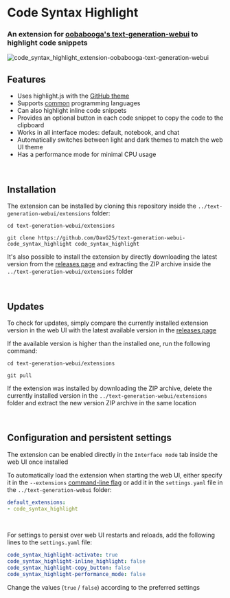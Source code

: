 # Code Syntax Highlight
### An extension for [oobabooga's text-generation-webui](https://github.com/oobabooga/text-generation-webui/) to highlight code snippets

![code_syntax_highlight_extension-oobabooga-text-generation-webui](https://www.davg25.com/file/github-media/text-generation-webui-code_syntax_highlight/demo2.png)

## Features
- Uses highlight.js with the [GitHub theme](https://highlightjs.org/demo#lang=python&v=1&theme=github-dark&code=ZGVmIGNyZWF0ZV9pbnRlcmZhY2UoKToKCiAgICB0aXRsZSA9ICdUZXh0IGdlbmVyYXRpb24gd2ViIFVJJ8YmIyBQYXNzd29yZCBhdXRoZW50aWPFJ8UexBMgPSBbXcUOaWYgc2hhcmVkLmFyZ3MuZ3JhZGlvX8QkOsUgyDIuZXh0ZW5kKHguc3RyaXAoKSBmb3IgeCBpbthAxyknIicpLnJlcGzkAMgnXG4nLCAnJykuc3BsaXQoJywnKeQAg8lWKf8AlV9wYewAmndpdGggb3BlbijcMCwgJ3InLCBlbmNvZGluZz0idXRmOCIpIGFzIGZpbGXKT%2F4A7WxpbmXkAPDENOoA%2FsQW%2FgDO6AFxdHVwbGUoY%2BQAp8cwOicpxlvEFcRNxCtd6AHFSW1wb3J0IHRoZSDlAJBzaW9ucyBhbmQgZXhlY3V0ZcQbaXIgc2V0deUApHVuY%2BQB5nP0AUTLQmlzIG5vdCBOb25lxU5s7wE%2FyispID4gMOoBH8oZX21vZHVsZS5sb2FkX8oXKCk%3D)
- Supports [common](https://highlightjs.org/download/#:~:text=common) programming languages
- Can also highlight inline code snippets
- Provides an optional button in each code snippet to copy the code to the clipboard
- Works in all interface modes: default, notebook, and chat
- Automatically switches between light and dark themes to match the web UI theme
- Has a performance mode for minimal CPU usage

<br>

## Installation
The extension can be installed by cloning this repository inside the `../text-generation-webui/extensions` folder:
```
cd text-generation-webui/extensions
```
```
git clone https://github.com/DavG25/text-generation-webui-code_syntax_highlight code_syntax_highlight
```

It's also possible to install the extension by directly downloading the latest version from the [releases page](https://github.com/DavG25/text-generation-webui-code_syntax_highlight/releases/latest) and extracting the ZIP archive inside the `../text-generation-webui/extensions` folder

<br>

## Updates
To check for updates, simply compare the currently installed extension version in the web UI with the latest available version in the [releases page](https://github.com/DavG25/text-generation-webui-code_syntax_highlight/releases/latest) 

If the available version is higher than the installed one, run the following command:
```
cd text-generation-webui/extensions
```
```
git pull
```
If the extension was installed by downloading the ZIP archive, delete the currently installed version in the `../text-generation-webui/extensions` folder and extract the new version ZIP archive in the same location

<br>

## Configuration and persistent settings
The extension can be enabled directly in the `Interface mode` tab inside the web UI once installed

To automatically load the extension when starting the web UI, either specify it in the `--extensions` [command-line flag](https://github.com/oobabooga/text-generation-webui#basic-settings) or add it in the `settings.yaml` file in the `../text-generation-webui` folder:
```yaml
default_extensions: 
- code_syntax_highlight
```

<br>

For settings to persist over web UI restarts and reloads, add the following lines to the `settings.yaml` file:

```yaml
code_syntax_highlight-activate: true
code_syntax_highlight-inline_highlight: false
code_syntax_highlight-copy_button: false
code_syntax_highlight-performance_mode: false
```
Change the values (`true` / `false`) according to the preferred settings